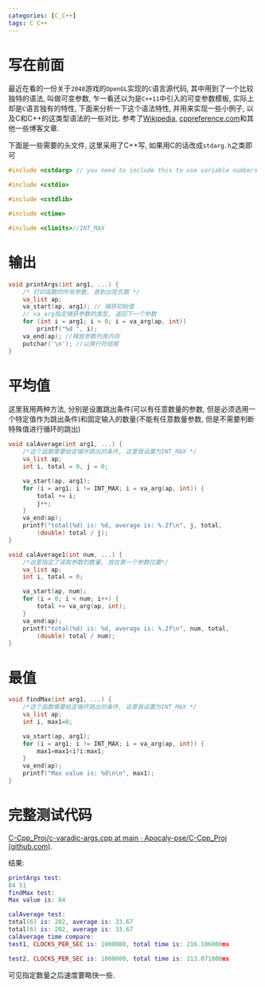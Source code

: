 ```yaml
---
categories: [C_C++]
tags: C C++
---
```




# 写在前面

最近在看的一份关于`2048`游戏的`OpenGL`实现的`C`语言源代码, 其中用到了一个比较独特的语法, 叫做可变参数, 乍一看还以为是`C++11`中引入的可变参数模板, 实际上却是`C`语言独有的特性, 下面来分析一下这个语法特性, 并用来实现一些小例子, 以及C和C++的这类型语法的一些对比. 参考了[Wikipedia](https://www.wikipedia.org/), [cppreference.com](https://en.cppreference.com/w/Main_Page)和其他一些博客文章.

下面是一些需要的头文件, 这里采用了C++写, 如果用C的话改成`stdarg.h`之类即可

```cpp
#include <cstdarg> // you need to include this to use variable numbers of args

#include <cstdio>

#include <cstdlib>

#include <ctime>

#include <climits>//INT_MAX
```



# 输出

```c++
void printArgs(int arg1, ...) {
    /* 打印函数的所有参数, 直到出现负数 */
    va_list ap;
    va_start(ap, arg1); // 捕获初始值
    // va_arg指定捕获参数的类型, 返回下一个参数
    for (int i = arg1; i > 0; i = va_arg(ap, int))
        printf("%d ", i);
    va_end(ap); //释放参数列表内存
    putchar('\n'); //以换行符结尾
}
```







# 平均值

这里我用两种方法, 分别是设置跳出条件(可以有任意数量的参数, 但是必须选用一个特定值作为跳出条件)和固定输入的数量(不能有任意数量参数, 但是不需要判断特殊值进行循环的跳出)

```c++
void calAverage(int arg1, ...) {
    /*这个函数需要给定循环跳出的条件, 这里我设置为INT_MAX */
    va_list ap;
    int i, total = 0, j = 0;

    va_start(ap, arg1);
    for (i = arg1; i != INT_MAX; i = va_arg(ap, int)) {
        total += i;
        j++;
    }
    va_end(ap);
    printf("total(%d) is: %d, average is: %.2f\n", j, total,
        (double) total / j);
}

void calAverage1(int num, ...) {
    /*这里指定了读取参数的数量, 放在第一个参数位置*/
    va_list ap;
    int i, total = 0;

    va_start(ap, num);
    for (i = 0; i < num; i++) {
        total += va_arg(ap, int);
    }
    va_end(ap);
    printf("total(%d) is: %d, average is: %.2f\n", num, total,
        (double) total / num);
}
```









# 最值



```c++
void findMax(int arg1, ...) {
    /*这个函数需要给定循环跳出的条件, 这里我设置为INT_MAX */
    va_list ap;
    int i, max1=0;

    va_start(ap, arg1);
    for (i = arg1; i != INT_MAX; i = va_arg(ap, int)) {
        max1=max1<i?i:max1;
    }
    va_end(ap);
    printf("Max value is: %d\n\n", max1);
}
```



# 完整测试代码

[C-Cpp_Proj/c-varadic-args.cpp at main · Apocaly-pse/C-Cpp_Proj (github.com)](https://github.com/Apocaly-pse/C-Cpp_Proj/blob/main/cpp_grammar/fundamental_syntax/c-varadic-args.cpp).



结果:

```lua
printArgs test:
84 51 
findMax test:
Max value is: 84

calAverage test:
total(6) is: 202, average is: 33.67
total(6) is: 202, average is: 33.67
calAverage time compare:
test1, CLOCKS_PER_SEC is: 1000000, total time is: 216.106000ms

test2, CLOCKS_PER_SEC is: 1000000, total time is: 213.071000ms

```

可见指定数量之后速度要略快一些.
